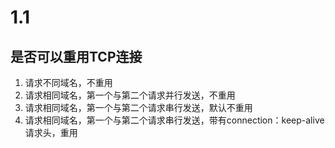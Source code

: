# 1.1
## 是否可以重用TCP连接
1. 请求不同域名，不重用
2. 请求相同域名，第一个与第二个请求并行发送，不重用
3. 请求相同域名，第一个与第二个请求串行发送，默认不重用
4. 请求相同域名，第一个与第二个请求串行发送，带有connection：keep-alive请求头，重用


